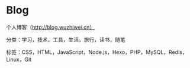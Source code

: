 # Blog
个人博客（http://blog.wuzhiwei.cn）

分类：学习，技术，工具，生活，旅行，读书，随笔

标签：CSS，HTML，JavaScript，Node.js，Hexo，PHP，MySQL，Redis，Linux，Git